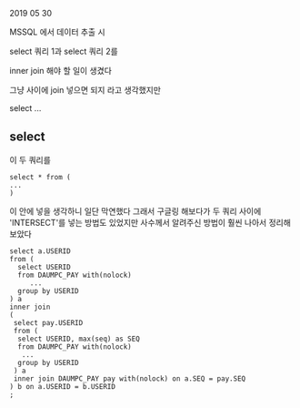 2019 05 30


MSSQL 에서 데이터 추출 시

select 쿼리 1과 
select 쿼리 2를 

inner join 해야 할 일이 생겼다

그냥 사이에 join 넣으면 되지 라고 생각했지만

select
...

select
---
이 두 쿼리를

```mssql
select * from (
...
)
```

이 안에 넣을 생각하니 일단 막연했다
그래서 구글링 해보다가 
두 쿼리 사이에 'INTERSECT'를 넣는 방법도 있었지만
사수께서 알려주신 방법이 훨씬 나아서 정리해 보았다


```mssql
select a.USERID
from (
  select USERID
  from DAUMPC_PAY with(nolock)
     ...
  group by USERID
) a
inner join
(
 select pay.USERID
 from (
  select USERID, max(seq) as SEQ
  from DAUMPC_PAY with(nolock)
   ...
  group by USERID
 ) a 
 inner join DAUMPC_PAY pay with(nolock) on a.SEQ = pay.SEQ 
) b on a.USERID = b.USERID
;
```
